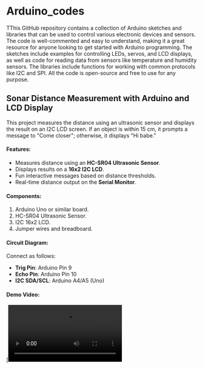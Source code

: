 # Arduino_codes
TThis GitHub repository contains a collection of Arduino sketches and libraries that can be used to control various electronic devices and sensors. The code is well-commented and easy to understand, making it a great resource for anyone looking to get started with Arduino programming. The sketches include examples for controlling LEDs, servos, and LCD displays, as well as code for reading data from sensors like temperature and humidity sensors. The libraries include functions for working with common protocols like I2C and SPI. All the code is open-source and free to use for any purpose.


## Sonar Distance Measurement with Arduino and LCD Display

This project measures the distance using an ultrasonic sensor and displays the result on an I2C LCD screen. If an object is within 15 cm, it prompts a message to "Come closer"; otherwise, it displays "Hi babe."

#### Features:
- Measures distance using an **HC-SR04 Ultrasonic Sensor**.
- Displays results on a **16x2 I2C LCD**.
- Fun interactive messages based on distance thresholds.
- Real-time distance output on the **Serial Monitor**.

#### Components:
1. Arduino Uno or similar board.
2. HC-SR04 Ultrasonic Sensor.
3. I2C 16x2 LCD.
4. Jumper wires and breadboard.


#### Circuit Diagram:
Connect as follows:
- **Trig Pin**: Arduino Pin 9
- **Echo Pin**: Arduino Pin 10
- **I2C SDA/SCL**: Arduino A4/A5 (Uno)

#### Demo Video:
[![Sonar Distance Measurement Demo](dhakarpola.MP4)

